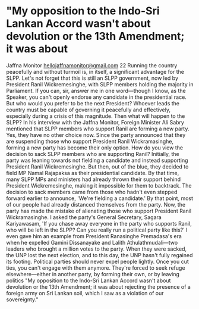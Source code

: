 # "My opposition to the Indo-Sri Lankan Accord wasn't about devolution or the 13th Amendment; it was about

Jaffna Monitor
hellojaffnamonitor@gmail.com
22
Running the country peacefully and without 
turmoil is, in itself, a significant advantage for 
the SLPP. Let's not forget that this is still an 
SLPP government, now led by President Ranil 
Wickremesinghe, with SLPP members holding 
the majority in Parliament.
If you can, sir, answer me in one 
word—though I know, as the Speaker, 
you can't openly endorse any 
candidate in the presidential race. But 
who would you prefer to be the next 
President?
Whoever leads the country must be capable 
of governing it peacefully and effectively, 
especially during a crisis of this magnitude.
Then what will happen to the SLPP? In 
his interview with the Jaffna Monitor, 
Foreign Minister Ali Sabry mentioned 
that SLPP members who support Ranil 
are forming a new party.
Yes, they have no other choice now. Since the 
party announced that they are suspending 
those who support President Ranil 
Wickramasinghe, forming a new party has 
become their only option.
How do you view the decision to sack 
SLPP members who are supporting 
Ranil?
Initially, the party was leaning towards not 
fielding a candidate and instead supporting 
President Ranil Wickremesinghe. But then, out 
of the blue, they decided to field MP Namal 
Rajapaksa as their presidential candidate. By 
that time, many SLPP MPs and ministers had 
already thrown their support behind President 
Wickremesinghe, making it impossible for 
them to backtrack. The decision to sack 
members came from those who hadn't even 
stepped forward earlier to announce, 'We're 
fielding a candidate.' By that point, most of our 
people had already distanced themselves from 
the party.
Now, the party has made the mistake of 
alienating those who support President 
Ranil Wickramasinghe. I asked the party's 
General Secretary, Sagara Kariyawasam, 
'If you chase away everyone in the party 
who supports Ranil, who will be left in the 
SLPP? Can you really run a political party 
like this?' I even gave him an example from 
President Ranasinghe Premadasa's era when 
he expelled Gamini Dissanayake and Lalith 
Athulathmudali—two leaders who brought 
a million votes to the party. When they were 
sacked, the UNP lost the next election, and 
to this day, the UNP hasn't fully regained its 
footing.
Political parties should never expel people 
lightly. Once you cut ties, you can't engage 
with them anymore. They're forced to seek 
refuge elsewhere—either in another party, 
by forming their own, or by leaving politics 
"My opposition to the Indo-Sri Lankan Accord wasn't 
about devolution or the 13th Amendment; it was about 
rejecting the presence of a foreign army on Sri Lankan 
soil, which I saw as a violation of our sovereignty."

